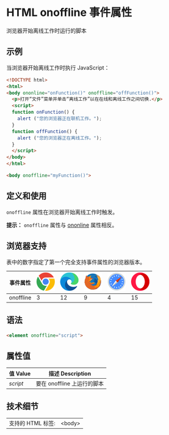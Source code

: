 HTML onoffline 事件属性
===

浏览器开始离线工作时运行的脚本

## 示例

当浏览器开始离线工作时执行 JavaScript：

```html idoc:preview:iframe
<!DOCTYPE html>
<html>
<body ononline="onFunction()" onoffline="offFunction()">
  <p>打开“文件”菜单并单击“离线工作”以在在线和离线工作之间切换.</p>
  <script>
  function onFunction() {
    alert ("您的浏览器正在联机工作。");
  }
  function offFunction() {
    alert ("您的浏览器正在离线工作。");
  }
  </script>
</body>
</html>
```

```html
<body onoffline="myFunction()">
```

## 定义和使用

`onoffline` 属性在浏览器开始离线工作时触发。

**提示：** `onoffline` 属性与 [ononline](./ononline.md) 属性相反。

## 浏览器支持

表中的数字指定了第一个完全支持事件属性的浏览器版本。

| 事件属性 | ![chrome][1] | ![edge][2] | ![firefox][3] | ![safari][4] | ![opera][5] |
| --- | --- | --- | --- | --- | --- |
| onoffline | 3 | 12 | 9 | 4 | 15 |
<!--rehype:style=width: 100%; display: inline-table;-->

## 语法

```html
<element onoffline="script">
```

## 属性值

| 值 Value | 描述 Description |
| --- | --- |
| *script* | 要在 onoffline 上运行的脚本 |
<!--rehype:style=width: 100%; display: inline-table;-->

## 技术细节

|   |   |
| ---- | ---- |
| 支持的 HTML 标签: | \<body> |
<!--rehype:style=width: 100%; display: inline-table;-->



[1]: ../assets/chrome.svg
[2]: ../assets/edge.svg
[3]: ../assets/firefox.svg
[4]: ../assets/safari.svg
[5]: ../assets/opera.svg

